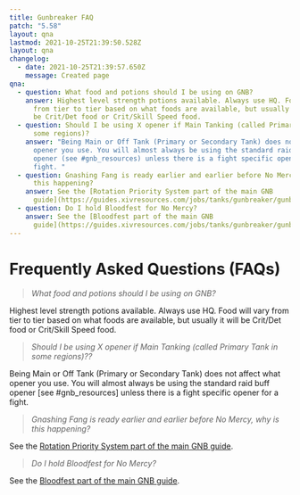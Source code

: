 ```yaml
---
title: Gunbreaker FAQ
patch: "5.58"
layout: qna
lastmod: 2021-10-25T21:39:50.528Z
layout: qna
changelog:
  - date: 2021-10-25T21:39:57.650Z
    message: Created page
qna:
  - question: What food and potions should I be using on GNB?
    answer: Highest level strength potions available. Always use HQ. Food will vary
      from tier to tier based on what foods are available, but usually it will
      be Crit/Det food or Crit/Skill Speed food.
  - question: Should I be using X opener if Main Tanking (called Primary Tank in
      some regions)?
    answer: "Being Main or Off Tank (Primary or Secondary Tank) does not affect what
      opener you use. You will almost always be using the standard raid buff
      opener (see #gnb_resources) unless there is a fight specific opener for a
      fight. "
  - question: Gnashing Fang is ready earlier and earlier before No Mercy, why is
      this happening?
    answer: See the [Rotation Priority System part of the main GNB
      guide](https://guides.xivresources.com/jobs/tanks/gunbreaker/gunbreaker/#priority-system).
  - question: Do I hold Bloodfest for No Mercy?
    answer: See the [Bloodfest part of the main GNB
      guide](https://guides.xivresources.com/jobs/tanks/gunbreaker/gunbreaker/#bloodfest).
---
```

# Frequently Asked Questions (FAQs)

> *What food and potions should I be using on GNB?*

Highest level strength potions available. Always use HQ. Food will vary from tier to tier based on what foods are available, but usually it will be Crit/Det food or Crit/Skill Speed food.

> *Should I be using X opener if Main Tanking (called Primary Tank in some regions)??*

Being Main or Off Tank (Primary or Secondary Tank) does not affect what opener you use. You will almost always be using the standard raid buff opener \[see #gnb_resources] unless there is a fight specific opener for a fight. 

> *Gnashing Fang is ready earlier and earlier before No Mercy, why is this happening?*

See the [Rotation Priority System part of the main GNB guide](https://guides.xivresources.com/jobs/tanks/gunbreaker/gunbreaker/#priority-system).

> *Do I hold Bloodfest for No Mercy?*

See the [Bloodfest part of the main GNB guide](https://guides.xivresources.com/jobs/tanks/gunbreaker/gunbreaker/#bloodfest).